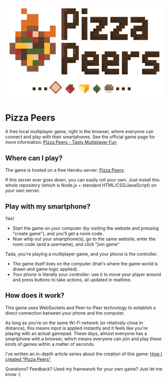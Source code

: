 ![Pizza Peers Logo](/public/assets/mainLogo.gif)

# Pizza Peers
A free local multiplayer game, right in the browser, where everyone can connect and play with their smartphones. 
See the official game page for more information: [Pizza Peers - Tasty Multiplayer Fun](http://pandaqi.com/pizza-peers)

## Where can I play?
The game is hosted on a free Heroku server: [Pizza Peers](https://pizza-peers.herokuapp.com).

If this server ever goes down, you can easily roll your own. Just install this whole repository (which is Node.js + standard HTML/CSS/JavaScript) on your own server.

## Play with my smartphone?
Yes! 
* Start the game on your computer (by visiting the website and pressing "create game"), and you'll get a room code.
* Now whip out your smartphone(s), go to the same website, enter the room code (and a username), and click "join game"

Tada, you're playing a multiplayer game, and your phone is the controller. 
* The game itself lives on the computer (that's where the game world is drawn and game logic applied). 
* Your phone is literally your controller: use it to move your player around and press buttons to take actions, all updated in realtime.

## How does it work?
This game uses WebSockets and Peer-to-Peer technology to establish a direct connection between your phone and the computer. 

As long as you're on the same Wi-Fi network (or relatively close in distance), this means input is applied instantly and it feels like you're playing with an actual gamepad. These days, almost everyone has a smartphone with a browser, which means everyone can join and play these kinds of games within a matter of seconds.

I've written an in-depth article series about the creation of this game: [How I created "Pizza Peers"](http://pandaqi.com/blog/how-i-created-pizza-peers)

Questions? Feedback? Used my framework for your own game? Just let me know :)
